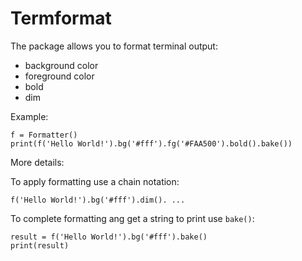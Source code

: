 # Termformat

The package allows you to format terminal output:

- background color
- foreground color
- bold
- dim

Example:

    f = Formatter()
    print(f('Hello World!').bg('#fff').fg('#FAA500').bold().bake())

More details:

To apply formatting use a chain notation:

    f('Hello World!').bg('#fff').dim(). ...

To complete formatting ang get a string to print use `bake()`:

    result = f('Hello World!').bg('#fff').bake()
    print(result)
